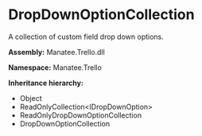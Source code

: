 # DropDownOptionCollection

A collection of custom field drop down options.

**Assembly:** Manatee.Trello.dll

**Namespace:** Manatee.Trello

**Inheritance hierarchy:**

- Object
- ReadOnlyCollection&lt;IDropDownOption&gt;
- ReadOnlyDropDownOptionCollection
- DropDownOptionCollection

